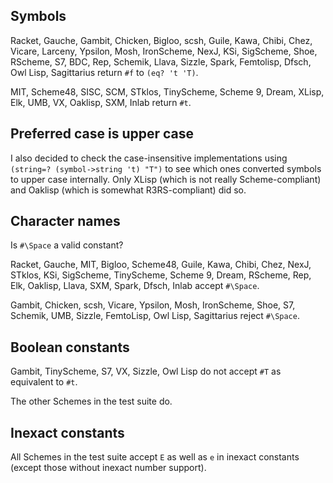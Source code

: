 ## Symbols

Racket, Gauche, Gambit, Chicken, Bigloo, scsh, Guile, Kawa, Chibi, Chez, Vicare, Larceny, Ypsilon, Mosh, IronScheme, NexJ, KSi, SigScheme, Shoe, RScheme, S7, BDC, Rep, Schemik, Llava, Sizzle, Spark, Femtolisp, Dfsch, Owl Lisp, Sagittarius return `#f` to `(eq? 't 'T)`.

MIT, Scheme48, SISC, SCM, STklos, TinyScheme, Scheme 9, Dream, XLisp, Elk, UMB, VX, Oaklisp, SXM, Inlab return `#t`.

## Preferred case is upper case

I also decided to check the case-insensitive implementations using `(string=? (symbol->string 't) "T")` to see which ones converted symbols to upper case internally.  Only XLisp (which is not really Scheme-compliant) and Oaklisp (which is somewhat R3RS-compliant) did so.

## Character names

Is `#\Space` a valid constant?

Racket, Gauche, MIT, Bigloo, Scheme48, Guile, Kawa, Chibi, Chez, NexJ, STklos, KSi, SigScheme, TinyScheme, Scheme 9, Dream, RScheme, Rep, Elk, Oaklisp, Llava, SXM, Spark, Dfsch, Inlab accept `#\Space`.

Gambit, Chicken, scsh, Vicare, Ypsilon, Mosh, IronScheme, Shoe, S7, Schemik, UMB, Sizzle, FemtoLisp, Owl Lisp, Sagittarius reject `#\Space`.

## Boolean constants

Gambit, TinyScheme, S7, VX, Sizzle, Owl Lisp do not accept `#T` as equivalent to `#t`.

The other Schemes in the test suite do.

## Inexact constants

All Schemes in the test suite accept `E` as well as `e` in inexact constants (except those without inexact number support).
